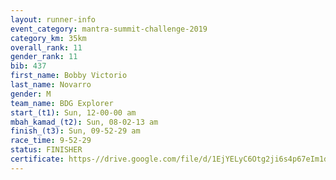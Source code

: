 ```yaml
---
layout: runner-info 
event_category: mantra-summit-challenge-2019 
category_km: 35km 
overall_rank: 11
gender_rank: 11
bib: 437
first_name: Bobby Victorio
last_name: Novarro
gender: M
team_name: BDG Explorer
start_(t1): Sun, 12-00-00 am
mbah_kamad_(t2): Sun, 08-02-13 am
finish_(t3): Sun, 09-52-29 am
race_time: 9-52-29
status: FINISHER
certificate: https-//drive.google.com/file/d/1EjYELyC6Otg2ji6s4p67eIm1dtpaMunv/view?usp=sharing
---
```

